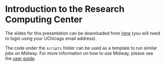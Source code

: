 # Introduction to the Research Computing Center
The slides for this presentation can be downloaded from [here](https://drive.google.com/file/d/1RKDAnjD_bR9xdt7D5mIhxeRM-ymhOCxd/view?usp=sharing) (you will need to login using your UChicago email address).

The code under the `scripts` folder can be used as a template to run similar jobs on Midway. For more information on how to use Midway, please see the [user guide](https://rcc.uchicago.edu/docs).
